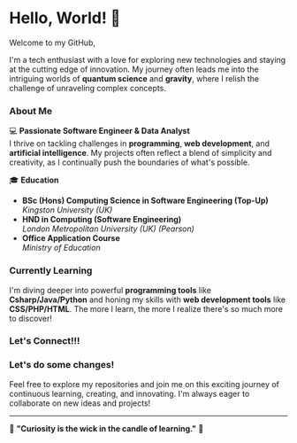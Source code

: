 # Hello, World! 👋

Welcome to my GitHub, 

I'm a tech enthusiast with a love for exploring new technologies and staying at the cutting edge of innovation. My journey often leads me into the intriguing worlds of **quantum science** and **gravity**, where I relish the challenge of unraveling complex concepts.

### About Me

💻 **Passionate Software Engineer & Data Analyst**  
I thrive on tackling challenges in **programming**, **web development**, and **artificial intelligence**. My projects often reflect a blend of simplicity and creativity, as I continually push the boundaries of what's possible.

🎓 **Education**  
- **BSc (Hons) Computing Science in Software Engineering (Top-Up)**  
  *Kingston University (UK)*  
- **HND in Computing (Software Engineering)**  
  *London Metropolitan University (UK) (Pearson)*  
- **Office Application Course**  
  *Ministry of Education*

### Currently Learning

I'm diving deeper into powerful **programming tools** like **Csharp/Java/Python** and honing my skills with **web development tools** like **CSS/PHP/HTML**. The more I learn, the more I realize there's so much more to discover!

### Let's Connect!!!
### Let's do some changes!

Feel free to explore my repositories and join me on this exciting journey of continuous learning, creating, and innovating. I'm always eager to collaborate on new ideas and projects!

---

🌟 **"Curiosity is the wick in the candle of learning."** 🌟

<!---
Nush987/Nush987 is a ✨ special ✨ repository because its `README.md` (this file) appears on your GitHub profile.
You can click the Preview link to take a look at your changes.
--->
